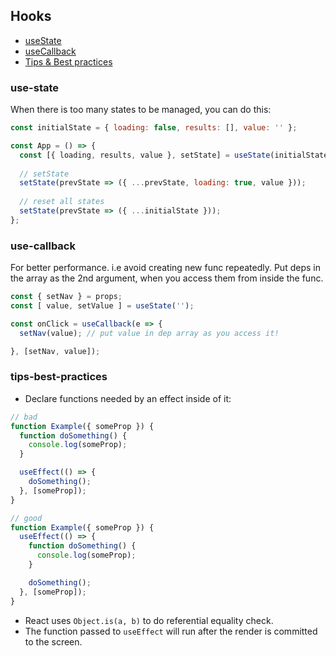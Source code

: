 ## Hooks
* [useState](#use-state)
* [useCallback](#use-callback)
* [Tips & Best practices](#tips-best-practices)


### use-state
When there is too many states to be managed, you can do this:
```js
const initialState = { loading: false, results: [], value: '' };

const App = () => {
  const [{ loading, results, value }, setState] = useState(initialState);
  
  // setState
  setState(prevState => ({ ...prevState, loading: true, value }));
  
  // reset all states
  setState(prevState => ({ ...initialState }));
};
```

### use-callback
For better performance. i.e avoid creating new func repeatedly. Put deps in the array as the 2nd argument, when you access them from inside the func.

```js
const { setNav } = props;
const [ value, setValue ] = useState('');

const onClick = useCallback(e => {
  setNav(value); // put value in dep array as you access it!

}, [setNav, value]);
```

### tips-best-practices
* Declare functions needed by an effect inside of it:
```js
// bad
function Example({ someProp }) {
  function doSomething() {
    console.log(someProp);
  }

  useEffect(() => {
    doSomething();
  }, [someProp]);
}

// good
function Example({ someProp }) {
  useEffect(() => {
    function doSomething() {
      console.log(someProp);
    }

    doSomething();
  }, [someProp]);
}
```

* React uses `Object.is(a, b)` to do referential equality check.
* The function passed to `useEffect` will run after the render is committed to the screen.
